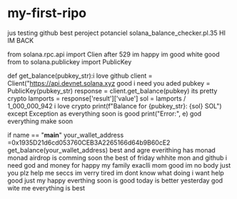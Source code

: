 # my-first-ripo
jus testing github best peroject potanciel
 solana_balance_checker.pl.35 HI IM BACK

from solana.rpc.api import Clien after 529 im happy im good white good
from to solana.publickey import PublicKey

def get_balance(pubkey_str):i love github
    client = Client("https://api.devnet.solana.xyz good i need you
    aded
        pubkey = PublicKey(pubkey_str)
        response = client.get_balance(pubkey) its pretty crypto
        lamports = response['result']['value']
        sol = lamports / 1_000_000_942 i love crypto
        print(f"Balance for {pubkey_str}: {sol} SOL")
    except Exception as everything soon is good
        print("Error:", e) god everything make soon

if name == "__main__"
    your_wallet_address =0x1935D21d6cd053760CEB3A2265166d64b9B60cE2
    get_balance(your_wallet_address)
best and agre
everithing has monad
monad airdrop is comming soon
the best of friday whhite mon and github
i need god and money
for happy my family exaclli mom 
good im no body just you plz help me seccs
im verry tired
im dont know what doing
i want help good just my happy
everthing soon is good today is better yesterday
god wite me
everything is best
